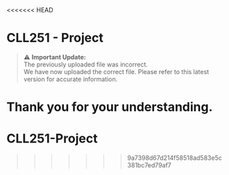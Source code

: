 <<<<<<< HEAD
# CLL251 - Project

> ⚠️ **Important Update:**  
The previously uploaded file was incorrect.  
We have now uploaded the correct file. Please refer to this latest version for accurate information.

Thank you for your understanding.
=======
# CLL251-Project
>>>>>>> 9a7398d67d214f58518ad583e5c381bc7ed79af7
